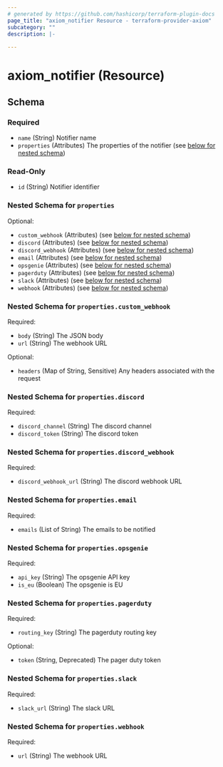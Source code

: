 ```yaml
---
# generated by https://github.com/hashicorp/terraform-plugin-docs
page_title: "axiom_notifier Resource - terraform-provider-axiom"
subcategory: ""
description: |-
  
---
```


# axiom_notifier (Resource)





<!-- schema generated by tfplugindocs -->
## Schema

### Required

- `name` (String) Notifier name
- `properties` (Attributes) The properties of the notifier (see [below for nested schema](#nestedatt--properties))

### Read-Only

- `id` (String) Notifier identifier

<a id="nestedatt--properties"></a>
### Nested Schema for `properties`

Optional:

- `custom_webhook` (Attributes) (see [below for nested schema](#nestedatt--properties--custom_webhook))
- `discord` (Attributes) (see [below for nested schema](#nestedatt--properties--discord))
- `discord_webhook` (Attributes) (see [below for nested schema](#nestedatt--properties--discord_webhook))
- `email` (Attributes) (see [below for nested schema](#nestedatt--properties--email))
- `opsgenie` (Attributes) (see [below for nested schema](#nestedatt--properties--opsgenie))
- `pagerduty` (Attributes) (see [below for nested schema](#nestedatt--properties--pagerduty))
- `slack` (Attributes) (see [below for nested schema](#nestedatt--properties--slack))
- `webhook` (Attributes) (see [below for nested schema](#nestedatt--properties--webhook))

<a id="nestedatt--properties--custom_webhook"></a>
### Nested Schema for `properties.custom_webhook`

Required:

- `body` (String) The JSON body
- `url` (String) The webhook URL

Optional:

- `headers` (Map of String, Sensitive) Any headers associated with the request


<a id="nestedatt--properties--discord"></a>
### Nested Schema for `properties.discord`

Required:

- `discord_channel` (String) The discord channel
- `discord_token` (String) The discord token


<a id="nestedatt--properties--discord_webhook"></a>
### Nested Schema for `properties.discord_webhook`

Required:

- `discord_webhook_url` (String) The discord webhook URL


<a id="nestedatt--properties--email"></a>
### Nested Schema for `properties.email`

Required:

- `emails` (List of String) The emails to be notified


<a id="nestedatt--properties--opsgenie"></a>
### Nested Schema for `properties.opsgenie`

Required:

- `api_key` (String) The opsgenie API key
- `is_eu` (Boolean) The opsgenie is EU


<a id="nestedatt--properties--pagerduty"></a>
### Nested Schema for `properties.pagerduty`

Required:

- `routing_key` (String) The pagerduty routing key

Optional:

- `token` (String, Deprecated) The pager duty token


<a id="nestedatt--properties--slack"></a>
### Nested Schema for `properties.slack`

Required:

- `slack_url` (String) The slack URL


<a id="nestedatt--properties--webhook"></a>
### Nested Schema for `properties.webhook`

Required:

- `url` (String) The webhook URL
